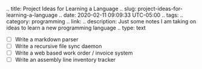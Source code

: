 .. title: Project Ideas for Learning a Language
.. slug: project-ideas-for-learning-a-language
.. date: 2020-02-11 09:09:33 UTC-05:00
.. tags: 
.. category: programming
.. link: 
.. description: Just some notes I am taking on ideas to learn a new programming language
.. type: text

- [ ] Write a markdown parser
- [ ] Write a recursive file sync daemon
- [ ] Write a web based work order / invoice system
- [ ] Write an assembly line inventory tracker
